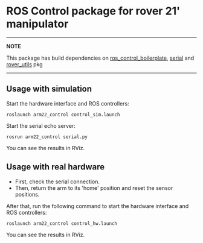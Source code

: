 # ROS Control package for rover 21' manipulator

---
**NOTE**

This package has build dependencies on [ros_control_boilerplate](https://github.com/PickNikRobotics/ros_control_boilerplate), [serial](https://github.com/wjwwood/serial) and [rover_utils](https://github.com/burkap/rover_utils) pkg

---

## Usage with simulation
Start the hardware interface and ROS controllers:

```roslaunch arm22_control control_sim.launch``` 

Start the serial echo server:

```rosrun arm22_control serial.py```

You can see the results in RViz.

## Usage with real hardware

* First, check the serial connection.
* Then, return the arm to its 'home' position and reset the sensor positions. 

After that, run the following command to start the hardware interface and ROS controllers:

```roslaunch arm22_control control_hw.launch``` 

You can see the results in RViz.
